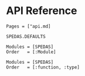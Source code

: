 # API Reference

```@index
Pages = ["api.md]
```
```@docs
SPEDAS.DEFAULTS
```

```@autodocs
Modules = [SPEDAS]
Order   = [:Module]
```

```@autodocs
Modules = [SPEDAS]
Order   = [:function, :type]
```
